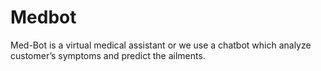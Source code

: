 # Medbot
Med-Bot is a virtual medical assistant or we use a chatbot which analyze customer’s symptoms and predict the ailments.
